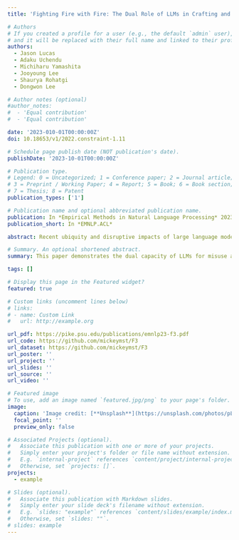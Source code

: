 ```yaml
---
title: 'Fighting Fire with Fire: The Dual Role of LLMs in Crafting and Detecting Elusive Disinformation'

# Authors
# If you created a profile for a user (e.g., the default `admin` user), write the username (folder name) here
# and it will be replaced with their full name and linked to their profile.
authors:
  - Jason Lucas
  - Adaku Uchendu
  - Michiharu Yamashita
  - Jooyoung Lee
  - Shaurya Rohatgi
  - Dongwon Lee

# Author notes (optional)
#author_notes:
#  - 'Equal contribution'
#  - 'Equal contribution'

date: '2023-010-01T00:00:00Z'
doi: 10.18653/v1/2022.constraint-1.11

# Schedule page publish date (NOT publication's date).
publishDate: '2023-10-01T00:00:00Z'

# Publication type.
# Legend: 0 = Uncategorized; 1 = Conference paper; 2 = Journal article;
# 3 = Preprint / Working Paper; 4 = Report; 5 = Book; 6 = Book section;
# 7 = Thesis; 8 = Patent
publication_types: ['1']

# Publication name and optional abbreviated publication name.
publication: In *Empirical Methods in Natural Language Processing* 2023 Singapore, Southeast Asia.
publication_short: In *EMNLP.ACL* 

abstract: Recent ubiquity and disruptive impacts of large language models (LLMs) have raised concerns about their potential to be misused (i.e., generating large-scale harmful and misleading content). To combat this emerging risk of LLMs, we propose a novel “Fighting Fire with Fire” (F3) strategy that harnesses modern LLMs’ generative and emergent reasoning capabilities to counter human-written and LLM-generated disinformation. First, we leverage GPT-3.5-turbo to synthesize authentic and deceptive LLM-generated content through paraphrase-based and perturbation-based prefix style prompts, respectively. Second, we apply zero-shot in-context semantic reasoning techniques with cloze-style prompts to discern genuine from deceptive posts & news articles. In our extensive experiments, we observe GPT-3.5-turbo’s zero-shot superiority for both in-distribution and out-of distribution datasets, where GPT3.5-turbo consistently achieved accuracy at 68-72%, unlike the decline observed in previous customized and fine-tuned disinformation detectors. Our codebase and dataset are available at https://github.com/mickeymst/F3.

# Summary. An optional shortened abstract.
summary: This paper demonstrates the dual capacity of LLMs for misuse and defense against disinformation without requiring additional training. It is the first study to (1) generate both real and fake disinformation, (2) discover and remove reverse hallucination disinformation error, and (3) detect disinformation using LLMs' emergent abilities, such as in-context learning and semantic reasoning. 

tags: []

# Display this page in the Featured widget?
featured: true

# Custom links (uncomment lines below)
# links:
# - name: Custom Link
#   url: http://example.org

url_pdf: https://pike.psu.edu/publications/emnlp23-f3.pdf
url_code: https://github.com/mickeymst/F3
url_dataset: https://github.com/mickeymst/F3
url_poster: ''
url_project: ''
url_slides: ''
url_source: ''
url_video: ''

# Featured image
# To use, add an image named `featured.jpg/png` to your page's folder.
image:
  caption: 'Image credit: [**Unsplash**](https://unsplash.com/photos/pLCdAaMFLTE)'
  focal_point: ''
  preview_only: false

# Associated Projects (optional).
#   Associate this publication with one or more of your projects.
#   Simply enter your project's folder or file name without extension.
#   E.g. `internal-project` references `content/project/internal-project/index.md`.
#   Otherwise, set `projects: []`.
projects:
  - example

# Slides (optional).
#   Associate this publication with Markdown slides.
#   Simply enter your slide deck's filename without extension.
#   E.g. `slides: "example"` references `content/slides/example/index.md`.
#   Otherwise, set `slides: ""`.
# slides: example
---
```


<!-- {{% callout note %}}
Click the _Cite_ button above to demo the feature to enable visitors to import publication metadata into their reference management software.
{{% /callout %}}

{{% callout note %}}
Create your slides in Markdown - click the _Slides_ button to check out the example.
{{% /callout %}}

Supplementary notes can be added here, including [code, math, and images](https://wowchemy.com/docs/writing-markdown-latex/). -->
